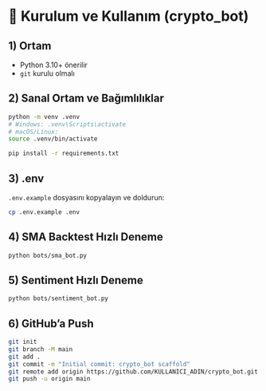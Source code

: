 # 🧭 Kurulum ve Kullanım (crypto_bot)

## 1) Ortam
- Python 3.10+ önerilir
- `git` kurulu olmalı

## 2) Sanal Ortam ve Bağımlılıklar
```bash
python -m venv .venv
# Windows: .venv\Scripts\activate
# macOS/Linux:
source .venv/bin/activate

pip install -r requirements.txt
```

## 3) .env
`.env.example` dosyasını kopyalayın ve doldurun:
```bash
cp .env.example .env
```

## 4) SMA Backtest Hızlı Deneme
```bash
python bots/sma_bot.py
```

## 5) Sentiment Hızlı Deneme
```bash
python bots/sentiment_bot.py
```

## 6) GitHub’a Push
```bash
git init
git branch -M main
git add .
git commit -m "Initial commit: crypto_bot scaffold"
git remote add origin https://github.com/KULLANICI_ADIN/crypto_bot.git
git push -u origin main
```
